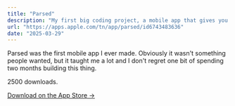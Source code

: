 ```yaml
---
title: "Parsed"
description: "My first big coding project, a mobile app that gives you the five most important news headlines of the day, articles about these headlines written by newspapers from all over the political spectrum. And a bias analysis for each news item presented to you."
url: "https://apps.apple.com/tn/app/parsed/id6743483636"
date: "2025-03-29"
---
```


Parsed was the first mobile app I ever made. Obviously it wasn't something people wanted, but it taught me a lot and I don't regret one bit of spending two months building this thing. 

2500 downloads.

[Download on the App Store →](https://apps.apple.com/tn/app/parsed/id6743483636)
